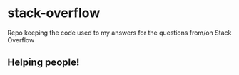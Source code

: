 # stack-overflow
Repo keeping the code used to my answers for the questions from/on Stack Overflow

## Helping people!
